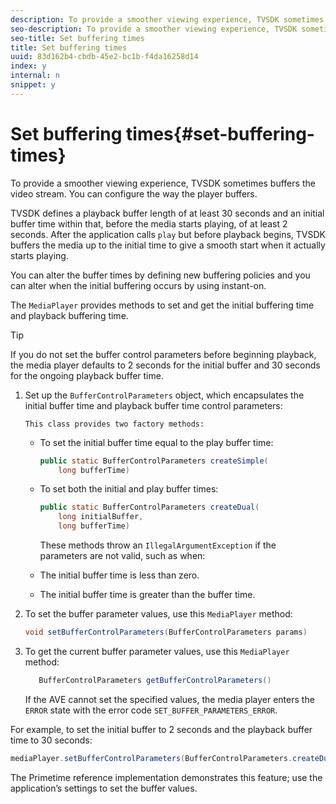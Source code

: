 ```yaml
---
description: To provide a smoother viewing experience, TVSDK sometimes buffers the video stream. You can configure the way the player buffers.
seo-description: To provide a smoother viewing experience, TVSDK sometimes buffers the video stream. You can configure the way the player buffers.
seo-title: Set buffering times
title: Set buffering times
uuid: 83d162b4-cbdb-45e2-bc1b-f4da16258d14
index: y
internal: n
snippet: y
---
```


# Set buffering times{#set-buffering-times}

To provide a smoother viewing experience, TVSDK sometimes buffers the video stream. You can configure the way the player buffers.

TVSDK defines a playback buffer length of at least 30 seconds and an initial buffer time within that, before the media starts playing, of at least 2 seconds. After the application calls `play` but before playback begins, TVSDK buffers the media up to the initial time to give a smooth start when it actually starts playing.

You can alter the buffer times by defining new buffering policies and you can alter when the initial buffering occurs by using instant-on.

The `MediaPlayer` provides methods to set and get the initial buffering time and playback buffering time.

>[!TIP]
>
>If you do not set the buffer control parameters before beginning playback, the media player defaults to 2 seconds for the initial buffer and 30 seconds for the ongoing playback buffer time.

1. Set up the `BufferControlParameters` object, which encapsulates the initial buffer time and playback buffer time control parameters:

       This class provides two factory methods:

    * To set the initial buffer time equal to the play buffer time:     
    
      ```java    
      public static BufferControlParameters createSimple( 
          long bufferTime)
      ```    
    
    * To set both the initial and play buffer times:     
    
      ```java    
      public static BufferControlParameters createDual( 
          long initialBuffer,   
          long bufferTime)
      ```

       These methods throw an `IllegalArgumentException` if the parameters are not valid, such as when:

    * The initial buffer time is less than zero. 
    * The initial buffer time is greater than the buffer time.

1. To set the buffer parameter values, use this `MediaPlayer` method:

   ```java
   void setBufferControlParameters(BufferControlParameters params)
   ```

1. To get the current buffer parameter values, use this `MediaPlayer` method:

   ```java
      BufferControlParameters getBufferControlParameters()  
   
   ```

   If the AVE cannot set the specified values, the media player enters the `ERROR` state with the error code `SET_BUFFER_PARAMETERS_ERROR`.

<a id="example_B5C5004188574D8D8AB8525742767280"></a>

For example, to set the initial buffer to 2 seconds and the playback buffer time to 30 seconds:

```java
mediaPlayer.setBufferControlParameters(BufferControlParameters.createDual(2000, 30000));
```

The Primetime reference implementation demonstrates this feature; use the application’s settings to set the buffer values. 
